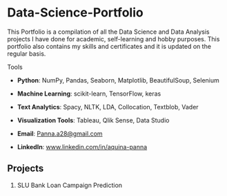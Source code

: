 # Data-Science-Portfolio
This Portfolio is a compilation of all the Data Science and Data Analysis projects I have done for academic, self-learning and hobby purposes. This portfolio also contains my skills and certificates and it is updated on the regular basis.

Tools

- **Python**:               NumPy, Pandas, Seaborn, Matplotlib, BeautifulSoup, Selenium
- **Machine Learning**:     scikit-learn, TensorFlow, keras
- **Text Analytics**:       Spacy, NLTK, LDA, Collocation, Textblob, Vader
- **Visualization Tools**:  Tableau, Qlik Sense, Data Studio

- **Email**: Panna.a28@gmail.com
- **LinkedIn**: www.linkedin.com/in/aquina-panna

## Projects
1. SLU Bank Loan Campaign Prediction
